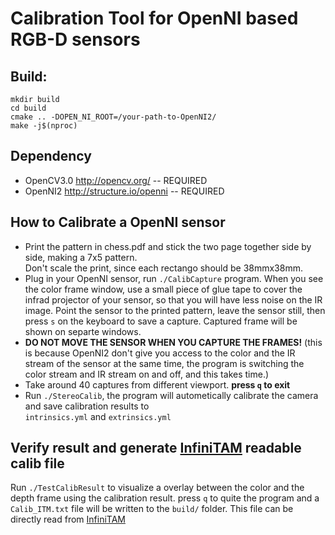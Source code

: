 # Calibration Tool for OpenNI based RGB-D sensors

## Build:

```
mkdir build
cd build
cmake .. -DOPEN_NI_ROOT=/your-path-to-OpenNI2/ 
make -j$(nproc)
```

## Dependency

- OpenCV3.0 <http://opencv.org/> -- REQUIRED  
- OpenNI2 <http://structure.io/openni>  -- REQUIRED  

## How to Calibrate a OpenNI sensor

- Print the pattern in chess.pdf and stick the two page together side by side, making a 7x5 pattern.  
  Don't scale the print, since each rectango should be 38mmx38mm.
- Plug in your OpenNI sensor, run `./CalibCapture` program. When you see the color frame window, use a small piece of glue tape to cover the infrad projector of your sensor, so that you will have less noise on the IR image. Point the sensor to the printed pattern, leave the sensor still, then press `s` on the keyboard to save a capture. Captured frame will be shown on separte windows. 
- **DO NOT MOVE THE SENSOR WHEN YOU CAPTURE THE FRAMES!** (this is because OpenNI2 don't give you access to the color and the IR stream of the sensor at the same time, the program is switching the color stream and IR stream on and off, and this takes time.)
- Take around 40 captures from different viewport. **press `q` to exit**
- Run `./StereoCalib`, the program will autometically calibrate the camera and save calibration results to  
  `intrinsics.yml` and `extrinsics.yml`

## Verify result and generate [InfiniTAM](https://github.com/victorprad/InfiniTAM) readable calib file

Run `./TestCalibResult` to visualize a overlay between the color and the depth frame using the calibration result. press `q` to quite the program and a `Calib_ITM.txt` file will be written to the `build/` folder. This file can be directly read from [InfiniTAM](https://github.com/victorprad/InfiniTAM) 
  
